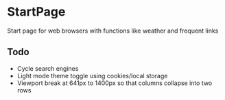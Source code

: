 # StartPage
Start page for web browsers with functions like weather and frequent links

## Todo
* Cycle search engines
* Light mode theme toggle using cookies/local storage
* Viewport break at 641px to 1400px so that columns collapse into two rows

